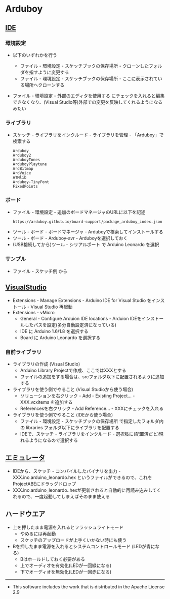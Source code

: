 # Arduboy

## [IDE](https://www.arduino.cc/en/Main/Software#download)

### 環境設定 
* 以下のいずれかを行う
    * ファイル - 環境設定 - スケッチブックの保存場所 - クローンしたフォルダを指すように変更する
    * ファイル - 環境設定 - スケッチブックの保存場所 - ここに表示されている場所へクローンする

* ファイル - 環境設定 - 外部のエディタを使用する にチェックを入れると編集できなくなり、(Visual Studio等)外部での変更を反映してくれるようになるみたい

### ライブラリ
* スケッチ - ライブラリをインクルード - ライブラリを管理 - 「Arduboy」で検索する
    ~~~
    Arduboy
    Arduboy2
    ArduboyTones
    ArduboyPlaytune
    ArdBitmap
    ArdVoice
    ATMlib
    Arduboy-TinyFont
    FixedPoints
    ~~~
    
### ボード
* ファイル - 環境設定 - 追加のボードマネージャのURLに以下を記述
    ~~~
    https://arduboy.github.io/board-support/package_arduboy_index.json 
    ~~~
* ツール - ボード - ボードマネージャ - Arduboyで検索してインストールする
* ツール - ボード - Arduboy-avr - Arduboyを選択しておく
* (USB接続してから)ツール - シリアルポート で Arduino Leonardo を選択

### サンプル
* ファイル - スケッチ例 から

## [VisualStudio](https://www.visualmicro.com/)
* Extensions - Manage Extensions - Arduino IDE for Visual Studio をインストール - Visual Studio 再起動
* Extensions - vMicro
    * General - Configure Arduion IDE locations - Arduion IDEをインストールしたパスを設定(多分自動設定済になっている)
    * IDE に Arduino 1.6/1.8 を選択する
    * Board に Arduino Leonardo を選択する

### 自前ライブラリ
* ライブラリの作成 (Visual Studio)
    * Arduino Library Projectで作成、ここではXXXとする
    * ファイルの追加をする場合は、srcフォルダ以下に配置されるように追加する
* ライブラリを使う側でやること (Visual Studioから使う場合)
    * ソリューションを右クリック - Add - Existing Project... - XXX.vcxitems を追加する
    * Referencesを右クリック - Add Reference... - XXXにチェックを入れる
*  ライブラリを使う側でやること (IDEから使う場合)
    * ファイル - 環境設定 - スケッチブックの保存場所 で指定したフォルダ内の libraries フォルダ以下にライブラリを配置する
    * IDEで、スケッチ - ライブラリをインクルード - 選択肢に(配置済だと)現れるようになるので選択する

## [エミュレータ](https://github.com/felipemanga/ProjectABE)
* IDEから、スケッチ - コンパイルしたバイナリを出力 - XXX.ino.arduino_leonardo.hex というファイルができるので、これをProjectABEにドラッグドロップ
* XXX.ino.arduino_leonardo..hexが更新されると自動的に再読み込みしてくれるので、一度起動してしまえばそのまま使える

## ハードウエア
* 上を押したまま電源を入れるとフラッシュライトモード
    * やめるには再起動
    * スケッチのアップロードが上手くいかない時にも使う
* Bを押したまま電源を入れるとシステムコントロールモード (LEDが青になる)
    * Bはホールドしておく必要がある
    * 上でオーディオを有効化(LEDが一回緑になる)
    * 下でオーディオを無効化(LEDが一回赤になる)

----
* This software includes the work that is distributed in the Apache License 2.9
<!--
TODO
    スプライト
    
    LED
        digitalWriteRGB(RGB_ON, RGB_OFF, RGB_OFF);
        digitalWriteRGB(RED_LED, RGB_ON);digitalWriteRGB(GREEN_LED, RGB_OFF);digitalWriteRGB(BLUE_LED, RGB_OFF);

        setRGBled(255, 0, 0);
        setRGBled(RED_LED, 255);setRGBled(RED_GREEN, 0);setRGBled(RED_BLUE, 0);

    EEPROM
        EEPROM_STORAGE_SPACE_START 以降がアプリから使用可能
        	    arduboy.print("\nEEPROM = ");
			arduboy.print(EEPROM_STORAGE_SPACE_START+1);
			arduboy.print(" = ");
			arduboy.print(EEPROM.read(EEPROM_STORAGE_SPACE_START));
    
    オーディオ
        Arduboy2Audio::enabled(),on(),off(),toggle()
        //ArduboyPlaytuneand ArduboyTones でonである必要がある
        if (!Arduboy2Audio::enabled()) {
		 Arduboy2Audio::on();
	    }
-->